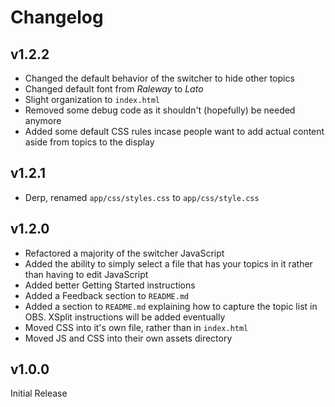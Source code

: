 # Changelog
## v1.2.2
- Changed the default behavior of the switcher to hide other topics
- Changed default font from *Raleway* to *Lato*
- Slight organization to `index.html`
- Removed some debug code as it shouldn't (hopefully) be needed anymore
- Added some default CSS rules incase people want to add actual content aside from topics to the display

## v1.2.1
- Derp, renamed `app/css/styles.css` to `app/css/style.css`

## v1.2.0
- Refactored a majority of the switcher JavaScript
- Added the ability to simply select a file that has your topics in it rather than having to edit JavaScript
- Added better Getting Started instructions
- Added a Feedback section to `README.md`
- Added a section to `README.md` explaining how to capture the topic list in OBS. XSplit instructions will be added eventually
- Moved CSS into it's own file, rather than in `index.html`
- Moved JS and CSS into their own assets directory

## v1.0.0
Initial Release